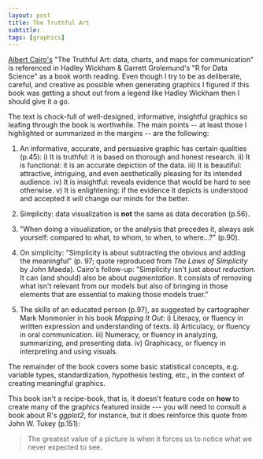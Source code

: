 ```yaml
---
layout: post
title: The Truthful Art
subtitle:  
tags: [graphics]
---
```


[Albert Cairo's](http://www.thefunctionalart.com/) "The Truthful Art:  data, charts, and maps for communication" is referenced in Hadley Wickham & Garrett Grolemund's "R for Data Science" as a book worth reading.  Even though I try to be as deliberate, careful, and creative as possible when generating graphics I figured if this book was getting a shout out from a legend like Hadley Wickham then I should give it a go.  

The text is chock-full of well-designed, informative, insightful graphics so leafing through the book is worthwhile.  The main points -- at least those I highlighted or summarized in the margins -- are the following:

1. An informative, accurate, and persuasive graphic has certain qualities (p.45):
    i)  It is truthful:  it is based on thorough and honest research.
    ii)  It is functional:  it is an accurate depiction of the data.
    iii)  It is beautiful:  attractive, intriguing, and even aesthetically pleasing for its intended audience.
    iv)  It is insightful:  reveals evidence that would be hard to see otherwise.
    v)  It is enlightening:  if the evidence it depicts is understood and accepted it will change our minds for the better.  

2. Simplicity:  data visualization is **not** the same as data decoration (p.56).  

3. "When doing a visualization, or the analysis that precedes it, always ask yourself:  compared to what, to whom, to when, to where...?" (p.90).

4. On simplicity:  "Simplicity is about subtracting the obvious and adding the meaningful" (p. 97; quote reproduced from *The Laws of Simplicity* by John Maeda).  Cairo's follow-up:  "Simplicity isn't just about *reduction*.  It can (and should) also be about *augmentation*.  It consists of removing what isn't relevant from our models but also of bringing in those elements that are essential to making those models truer."  

5. The skills of an educated person (p.97), as suggested by cartographer Mark Monmonier in his book *Mapping It Out*:
    i)  Literacy, or fluency in written expression and understanding of texts.
    ii)  Articulacy, or fluency in oral communication.
    iii)  Numeracy, or fluency in analyzing, summarizing, and presenting data.
    iv)  Graphicacy, or fluency in interpreting and using visuals.  
 
The remainder of the book covers some basic statistical concepts, e.g. variable types, standardization, hypothesis testing, etc., in the context of creating meaningful graphics.  

This book isn't a recipe-book, that is, it doesn't feature code on **how** to create many of the graphics featured inside --- you will need to consult a book about R's *ggplot2*, for instance, but it does reinforce this quote from John W. Tukey (p.151):  
> The greatest value of a picture is when it forces us to notice what we never expected to see. 
